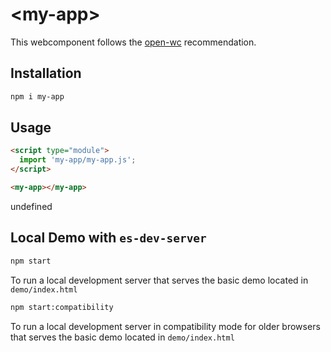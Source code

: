 # \<my-app>

This webcomponent follows the [open-wc](https://github.com/open-wc/open-wc) recommendation.

## Installation
```bash
npm i my-app
```

## Usage
```html
<script type="module">
  import 'my-app/my-app.js';
</script>

<my-app></my-app>
```

undefined

## Local Demo with `es-dev-server`
```bash
npm start
```
To run a local development server that serves the basic demo located in `demo/index.html`

```bash
npm start:compatibility
```
To run a local development server in compatibility mode for older browsers that serves the basic demo located in `demo/index.html`

